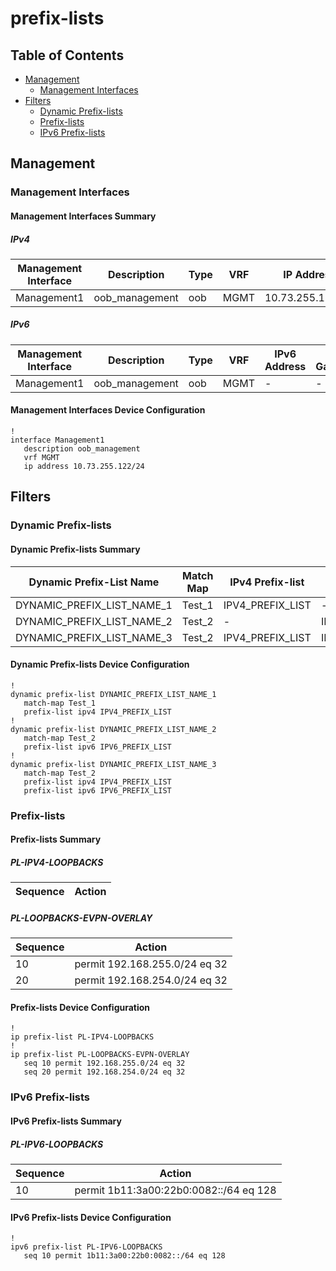 # prefix-lists

## Table of Contents

- [Management](#management)
  - [Management Interfaces](#management-interfaces)
- [Filters](#filters)
  - [Dynamic Prefix-lists](#dynamic-prefix-lists)
  - [Prefix-lists](#prefix-lists)
  - [IPv6 Prefix-lists](#ipv6-prefix-lists)

## Management

### Management Interfaces

#### Management Interfaces Summary

##### IPv4

| Management Interface | Description | Type | VRF | IP Address | Gateway |
| -------------------- | ----------- | ---- | --- | ---------- | ------- |
| Management1 | oob_management | oob | MGMT | 10.73.255.122/24 | 10.73.255.2 |

##### IPv6

| Management Interface | Description | Type | VRF | IPv6 Address | IPv6 Gateway |
| -------------------- | ----------- | ---- | --- | ------------ | ------------ |
| Management1 | oob_management | oob | MGMT | - | - |

#### Management Interfaces Device Configuration

```eos
!
interface Management1
   description oob_management
   vrf MGMT
   ip address 10.73.255.122/24
```

## Filters

### Dynamic Prefix-lists

#### Dynamic Prefix-lists Summary

| Dynamic Prefix-List Name | Match Map | IPv4 Prefix-list | IPv6 Prefix-list |
| ------------------------ | --------- | ---------------- | ---------------- |
| DYNAMIC_PREFIX_LIST_NAME_1 | Test_1 | IPV4_PREFIX_LIST | - |
| DYNAMIC_PREFIX_LIST_NAME_2 | Test_2 | - | IPV6_PREFIX_LIST |
| DYNAMIC_PREFIX_LIST_NAME_3 | Test_2 | IPV4_PREFIX_LIST | IPV6_PREFIX_LIST |

#### Dynamic Prefix-lists Device Configuration

```eos
!
dynamic prefix-list DYNAMIC_PREFIX_LIST_NAME_1
   match-map Test_1
   prefix-list ipv4 IPV4_PREFIX_LIST
!
dynamic prefix-list DYNAMIC_PREFIX_LIST_NAME_2
   match-map Test_2
   prefix-list ipv6 IPV6_PREFIX_LIST
!
dynamic prefix-list DYNAMIC_PREFIX_LIST_NAME_3
   match-map Test_2
   prefix-list ipv4 IPV4_PREFIX_LIST
   prefix-list ipv6 IPV6_PREFIX_LIST
```

### Prefix-lists

#### Prefix-lists Summary

##### PL-IPV4-LOOPBACKS

| Sequence | Action |
| -------- | ------ |

##### PL-LOOPBACKS-EVPN-OVERLAY

| Sequence | Action |
| -------- | ------ |
| 10 | permit 192.168.255.0/24 eq 32 |
| 20 | permit 192.168.254.0/24 eq 32 |

#### Prefix-lists Device Configuration

```eos
!
ip prefix-list PL-IPV4-LOOPBACKS
!
ip prefix-list PL-LOOPBACKS-EVPN-OVERLAY
   seq 10 permit 192.168.255.0/24 eq 32
   seq 20 permit 192.168.254.0/24 eq 32
```

### IPv6 Prefix-lists

#### IPv6 Prefix-lists Summary

##### PL-IPV6-LOOPBACKS

| Sequence | Action |
| -------- | ------ |
| 10 | permit 1b11:3a00:22b0:0082::/64 eq 128 |

#### IPv6 Prefix-lists Device Configuration

```eos
!
ipv6 prefix-list PL-IPV6-LOOPBACKS
   seq 10 permit 1b11:3a00:22b0:0082::/64 eq 128
```
